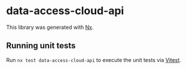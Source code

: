 # data-access-cloud-api

This library was generated with [Nx](https://nx.dev).

## Running unit tests

Run `nx test data-access-cloud-api` to execute the unit tests via [Vitest](https://vitest.dev/).
